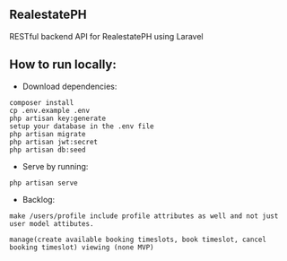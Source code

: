 ## RealestatePH

RESTful backend API for RealestatePH using Laravel

## How to run locally:

- Download dependencies:
```
composer install
cp .env.example .env
php artisan key:generate
setup your database in the .env file
php artisan migrate
php artisan jwt:secret
php artisan db:seed
```

- Serve by running:
```
php artisan serve
```

- Backlog:
```
make /users/profile include profile attributes as well and not just user model attibutes.

manage(create available booking timeslots, book timeslot, cancel booking timeslot) viewing (none MVP)
```
